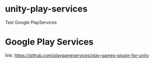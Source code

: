 # unity-play-services
Test Google PlayServices

# Google Play Services
link: https://github.com/playgameservices/play-games-plugin-for-unity
